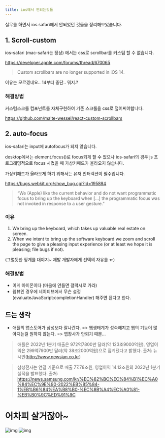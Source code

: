 ```yaml
---
title: ios에서 안되는것들
---
```


실무를 하면서 ios safari에서 안되었던 것들을 정리해보았습니다.

## 1. Scroll-custom

ios-safari (mac-safari는 정상) 에서는 css로 scrollbar를 커스텀 할 수 없습니다.

https://developer.apple.com/forums/thread/670065

> Custom scrollbars are no longer supported in iOS 14.

이유는 모르겠네요.. 14부터 중단.. 뭐지.?

### 해결방법

커스텀스크롤 컴포넌트를 자체구현하여 기존 스크롤을 css로 덮어써야합니다.

https://github.com/malte-wessel/react-custom-scrollbars

## 2. auto-focus

ios-safari는 input에 autofocus가 되지 않습니다.

desktop에서는 element.focus()로 focus되게 할 수 있으나 ios-safari의 경우 js 프로그래밍적으로 focus 시켰을 때 가상키패드가 올라오지 않습니다.

가상키패드가 올라오게 하기 위해서는 유저 인터렉션이 필수입니다.

https://bugs.webkit.org/show_bug.cgi?id=195884

> “We (Apple) like the current behavior and do not want programmatic focus to bring up the keyboard when [...] the programmatic focus was not invoked in response to a user gesture.”


### 이유

1. We bring up the keyboard, which takes up valuable real estate on screen.
2. When we intent to bring up the software keyboard we zoom and scroll the page to give a pleasing input experience (or at least we hope it is pleasing; file bugs if not).

(그럴듯한 핑계를 대야지~ 제발 개발자에게 선택의 자유를 ㅠ)

### 해결방법

- 이게 아이폰이다 (마음에 안들면 갤럭시로 가라)
- 웹뷰인 경우에 네이티브에서 무슨 설정(evaluateJavaScript:completionHandler) 해주면 된다고 한다.


## 드는 생각

- 애플의 앱스토어가 삼성보다 잘나간다. => 웹생태계가 성숙해지고 웹의 기능이 많아지는걸 원하지 않는다. => 앱장사가 안되기 때문...

> 애플은 2022년 1분기 매출은 972억7800만 달러(약 123조9000억원), 영업이익은 299억7900만 달러(약 38조2000억원)으로 집계됐다고 밝혔다.
> 출처: 뉴시안(http://www.newsian.co.kr)

> 삼성전자는 연결 기준으로 매출 77.78조원, 영업이익 14.12조원의 2022년 1분기 실적을 발표했다.
> 출처: https://news.samsung.com/kr/%EC%82%BC%EC%84%B1%EC%A0%84%EC%9E%90-2022%EB%85%84-1%EB%B6%84%EA%B8%B0-%EC%8B%A4%EC%A0%81-%EB%B0%9C%ED%91%9C



# 어차피 살거잖아~

![img](https://cdn.clien.net/web/api/file/F01/9261698/4cbc576a50f284.jpg?w=780&h=30000)
![img](https://cdn.clien.net/web/api/file/F01/9261702/4cbc675710065f.png?w=780&h=30000)

